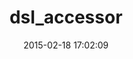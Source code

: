 ---
layout: post
title:  "dsl_accessor"
repo:   "maiha/dsl_accessor"
date:   2015-02-18 17:02:09
gemurl: https://github.com/maiha/dsl_accessor
---